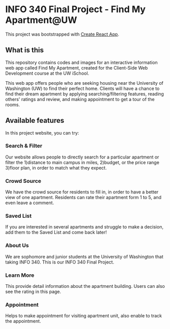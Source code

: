 # INFO 340 Final Project - Find My Apartment@UW

This project was bootstrapped with [Create React App](https://github.com/facebook/create-react-app).

## What is this
This repository contains codes and images for an interactive information web app called Find My Apartment, created for the Client-Side Web Development course at the UW iSchool.

This web app offers people who are seeking housing near the University of Washington (UW) to find their perfect home. Clients will have a chance to find their dream apartment by applying searching/filtering features, reading others' ratings and review, and making appointment to get a tour of the rooms.


## Available features

In this project website, you can try:

### Search & Filter
Our website allows people to directly search for a particular apartment or filter the
1)distance to main campus in miles,
2)budget, or the price range
3)floor plan, in order to match what they expect.


### Crowd Source
We have the crowd source for residents to fill in, in order to have a better view of one apartment. Residents can rate their apartment form 1 to 5, and even leave a comment.

### Saved List
If you are interested in several apartments and struggle to make a decision, add them to the Saved List and come back later!

### About Us
We are sophomore and junior students at the University of Washington that taking INFO 340. This is our INFO 340 Final Project.

### Learn More
This provide detail information about the apartment building. Users can also see the rating in this page.

### Appointment
Helps to make appointment for visiting apartment unit, also enable to track the appointment.
